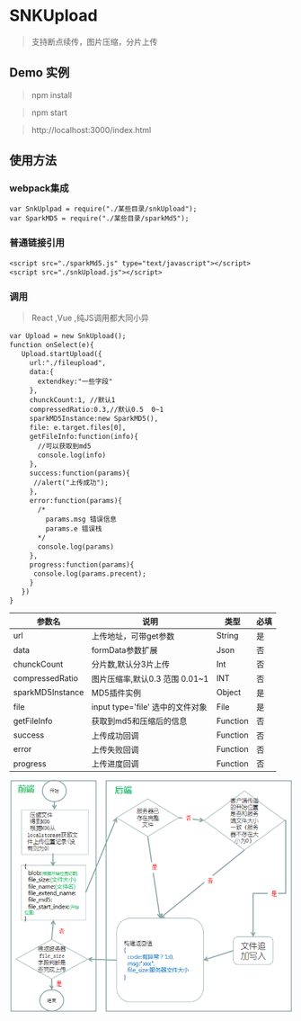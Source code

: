 # SNKUpload
> 支持断点续传，图片压缩，分片上传

## Demo 实例
> npm install 

> npm start

> http://localhost:3000/index.html

## 使用方法

### webpack集成


```
var SnkUplpad = require("./某些目录/snkUpload");
var SparkMD5 = require("./某些目录/sparkMd5");

```


### 普通链接引用

```
<script src="./sparkMd5.js" type="text/javascript"></script>
<script src="./snkUpload.js"></script>
```

### 调用

> React ,Vue ,纯JS调用都大同小异

```
var Upload = new SnkUpload();
function onSelect(e){
   Upload.startUpload({
     url:"./fileupload",
     data:{
       extendkey:"一些字段"
     },
     chunckCount:1, //默认1
     compressedRatio:0.3,//默认0.5  0~1
     sparkMD5Instance:new SparkMD5(),
     file: e.target.files[0],
     getFileInfo:function(info){
       //可以获取到md5
       console.log(info)
     },
     success:function(params){
      //alert("上传成功");
     },
     error:function(params){
       /*
         params.msg 错误信息
         params.e 错误栈
       */
       console.log(params)
     },
     progress:function(params){
      console.log(params.precent);
     }
   })
}
```



参数名| 说明  | 类型 | 必填
---|---|---|---
url | 上传地址，可带get参数 | String | 是
data | formData参数扩展 | Json|否
chunckCount | 分片数,默认分3片上传 |Int|否
compressedRatio |图片压缩率,默认0.3 范围 0.01~1 |INT|否
sparkMD5Instance |MD5插件实例 |Object|是
file |input type='file' 选中的文件对象 |File|是
getFileInfo |获取到md5和压缩后的信息 |Function|否
success |上传成功回调 |Function|否
error |上传失败回调 |Function|否
progress |上传进度回调 |Function|否




![截图](https://github.com/HelloHxz/upload/blob/master/screenshots/1.png)

